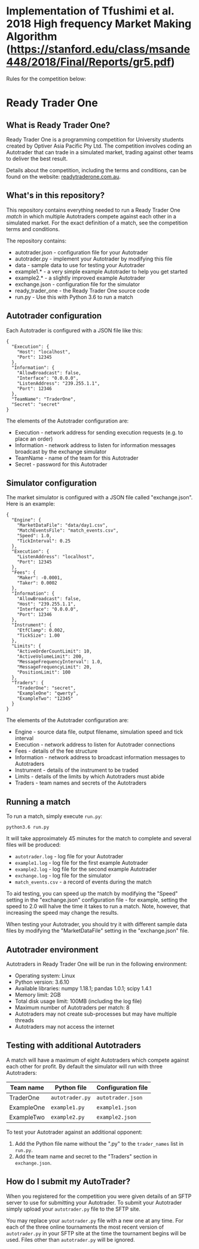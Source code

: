 # Implementation of Tfushimi et al. 2018 High frequency Market Making Algorithm (https://stanford.edu/class/msande448/2018/Final/Reports/gr5.pdf)

Rules for the competition below:

# Ready Trader One

## What is Ready Trader One?

Ready Trader One is a programming competition for University students created
by Optiver Asia Pacific Pty Ltd. The competition involves coding an Autotrader
that can trade in a simulated market, trading against other teams to deliver
the best result.

Details about the competition, including the terms and conditions, can be
found on the website: [readytraderone.com.au](https://readytraderone.com.au).

## What's in this repository?

This repository contains everything needed to run a Ready Trader One *match*
in which multiple Autotraders compete against each other in a simulated
market. For the exact definition of a match, see the competition terms and
conditions.

The repository contains:

* autotrader.json - configuration file for your Autotrader
* autotrader.py - implement your Autotrader by modifying this file
* data - sample data to use for testing your Autotrader
* example1.* - a very simple example Autotrader to help you get started
* example2.* - a slightly improved example Autotrader
* exchange.json - configuration file for the simulator
* ready_trader_one - the Ready Trader One source code
* run.py - Use this with Python 3.6 to run a match 

## Autotrader configuration

Each Autotrader is configured with a JSON file like this:

    {
      "Execution": {
        "Host": "localhost",
        "Port": 12345
      },
      "Information": {
        "AllowBroadcast": false,
        "Interface": "0.0.0.0",
        "ListenAddress": "239.255.1.1",
        "Port": 12346
      },
      "TeamName": "TraderOne",
      "Secret": "secret"
    }

The elements of the Autotrader configuration are:

* Execution - network address for sending execution requests (e.g. to place
an order)
* Information - network address to listen for information messages broadcast
by the exchange simulator
* TeamName - name of the team for this Autotrader
* Secret - password for this Autotrader

## Simulator configuration

The market simulator is configured with a JSON file called "exchange.json".
Here is an example:

    {
      "Engine": {
        "MarketDataFile": "data/day1.csv",
        "MatchEventsFile": "match_events.csv",
        "Speed": 1.0,
        "TickInterval": 0.25
      },
      "Execution": {
        "ListenAddress": "localhost",
        "Port": 12345
      },
      "Fees": {
        "Maker": -0.0001,
        "Taker": 0.0002
      },
      "Information": {
        "AllowBroadcast": false,
        "Host": "239.255.1.1",
        "Interface": "0.0.0.0",
        "Port": 12346
      },
      "Instrument": {
        "EtfClamp": 0.002,
        "TickSize": 1.00
      },
      "Limits": {
        "ActiveOrderCountLimit": 10,
        "ActiveVolumeLimit": 200,
        "MessageFrequencyInterval": 1.0,
        "MessageFrequencyLimit": 20,
        "PositionLimit": 100
      },
      "Traders": {
        "TraderOne": "secret",
        "ExampleOne": "qwerty",
        "ExampleTwo": "12345"
      }
    }

The elements of the Autotrader configuration are:

* Engine - source data file, output filename, simulation speed and tick interval
* Execution - network address to listen for Autotrader connections
* Fees - details of the fee structure
* Information - network address to broadcast information messages to Autotraders
* Instrument - details of the instrument to be traded
* Limits - details of the limits by which Autotraders must abide
* Traders - team names and secrets of the Autotraders

## Running a match

To run a match, simply execute `run.py`:

    python3.6 run.py

It will take approximately 45 minutes for the match to complete and several
files will be produced:

* `autotrader.log` - log file for your Autotrader
* `example1.log` - log file for the first example Autotrader
* `example2.log` - log file for the second example Autotrader
* `exchange.log` - log file for the simulator
* `match_events.csv` - a record of events during the match

To aid testing, you can speed up the match by modifying the "Speed" setting
in the "exchange.json" configuration file - for example, setting the speed
to 2.0 will halve the time it takes to run a match. Note, however, that
increasing the speed may change the results.

When testing your Autotrader, you should try it with different sample data
files by modifying the "MarketDataFile" setting in the "exchange.json"
file.

## Autotrader environment

Autotraders in Ready Trader One will be run in the following environment:

* Operating system: Linux
* Python version: 3.6.10
* Available libraries: numpy 1.18.1; pandas 1.0.1; scipy 1.4.1
* Memory limit: 2GB
* Total disk usage limit: 100MB (including the log file)
* Maximum number of Autotraders per match: 8
* Autotraders may not create sub-processes but may have multiple threads
* Autotraders may not access the internet

## Testing with additional Autotraders

A match will have a maximum of eight Autotraders which compete against each
other for profit. By default the simulator will run with three Autotraders:

| Team name  | Python file     | Configuration file |
| ---------- | --------------- | ------------------ |
| TraderOne  | `autotrader.py` | `autotrader.json`  |
| ExampleOne | `example1.py`   | `example1.json`    |
| ExampleTwo | `example2.py`   | `example2.json`    |

To test your Autotrader against an additional opponent:

1. Add the Python file name without the ".py" to the `trader_names` list in
`run.py`.
2. Add the team name and secret to the "Traders" section in `exchange.json`.

## How do I submit my AutoTrader?

When you registered for the competition you were given details of an SFTP
server to use for submitting your Autotrader. To submit your Autotrader
simply upload your `autotrader.py` file to the SFTP site.

You may replace your `autotrader.py` file with a new one at any time. For
each of the three online tournaments the most recent version of
`autotrader.py` in your SFTP site at the time the tournament begins will be
used. Files other than `autotrader.py` will be ignored.
